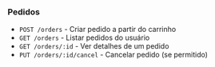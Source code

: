 ### Pedidos
- `POST /orders` - Criar pedido a partir do carrinho
- `GET /orders` - Listar pedidos do usuário
- `GET /orders/:id` - Ver detalhes de um pedido
- `PUT /orders/:id/cancel` - Cancelar pedido (se permitido)
